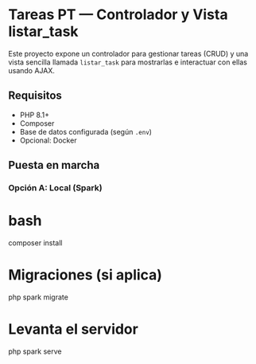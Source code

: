 # Tareas PT — Controlador y Vista listar_task

Este proyecto expone un controlador para gestionar tareas (CRUD) y una vista sencilla llamada `listar_task` para mostrarlas e interactuar con ellas usando AJAX.

## Requisitos

- PHP 8.1+
- Composer
- Base de datos configurada (según `.env`)
- Opcional: Docker

## Puesta en marcha

### Opción A: Local (Spark)

# bash
composer install
# Migraciones (si aplica)
php spark migrate
# Levanta el servidor
php spark serve

